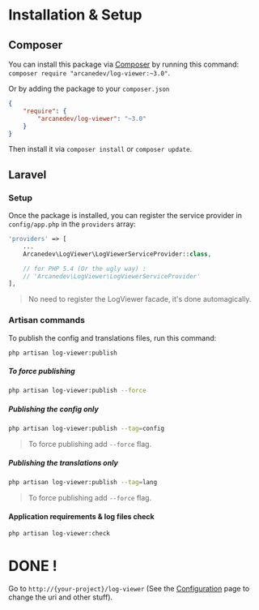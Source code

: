 # Installation & Setup

## Composer
You can install this package via [Composer](http://getcomposer.org/) by running this command: `composer require "arcanedev/log-viewer:~3.0"`.

Or by adding the package to your `composer.json`

```json
{
    "require": {
        "arcanedev/log-viewer": "~3.0"
    }
}
```

Then install it via `composer install` or `composer update`.

## Laravel

### Setup
Once the package is installed, you can register the service provider in `config/app.php` in the `providers` array:

```php
'providers' => [
    ...
    Arcanedev\LogViewer\LogViewerServiceProvider::class,

    // for PHP 5.4 (Or the ugly way) :
    // 'Arcanedev\LogViewer\LogViewerServiceProvider'
],
```

> No need to register the LogViewer facade, it's done automagically.

### Artisan commands

To publish the config and translations files, run this command:

```bash
php artisan log-viewer:publish
```
##### To force publishing

```bash
php artisan log-viewer:publish --force
```

##### Publishing the config only

```bash
php artisan log-viewer:publish --tag=config
```

> To force publishing add `--force` flag.

##### Publishing the translations only

```bash
php artisan log-viewer:publish --tag=lang
```

> To force publishing add `--force` flag.

#### Application requirements & log files check

```bash
php artisan log-viewer:check
```

# DONE !

Go to `http://{your-project}/log-viewer` (See the [Configuration](https://github.com/ARCANEDEV/LogViewer/wiki/3.-Configuration) page to change the uri and other stuff).
